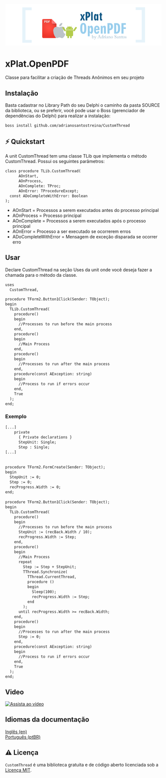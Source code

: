 <p align="center">
  <a href="https://github.com/adrianosantostreina/xPlat.OpenPDF/blob/Documentation/image/logo.png">
    <img alt="CustomThread" src="https://github.com/adrianosantostreina/xPlat.OpenPDF/blob/Documentation/image/logo.png">
  </a>
</p>


# xPlat.OpenPDF
Classe para facilitar a criação de Threads Anônimos em seu projeto

## Instalação
Basta cadastrar no Library Path do seu Delphi o caminho da pasta SOURCE da biblioteca, ou se preferir, você pode usar o Boss (gerenciador de dependências do Delphi) para realizar a instalação:
```
boss install github.com/adrianosantostreina/CustomThread
```

## ⚡️ Quickstart
A unit CustomThread tem uma classe TLib que implementa o método CustomThread. Possui os seguintes parâmetros:

```delphi
class procedure TLib.CustomThread(
      AOnStart, 
      AOnProcess, 
      AOnComplete: TProc; 
      AOnError: TProcedureExcept;
  const ADoCompleteWithError: Boolean
);
```

<ul>
  <li>AOnStart = Processos a serem executados antes do processo principal</li>
  <li>AOnProcess = Processo principal</li>
  <li>AOnComplete = Processos a serem executados após o processo principal</li>
  <li>AOnError = Processo a ser executado se ocorrerem erros</li>
  <li>ADoCompleteWithError = Mensagem de exceção disparada se ocorrer erro</li>
</ul>

## Usar
Declare CustomThread na seção Uses da unit onde você deseja fazer a chamada para o método da classe.
```delphi
uses
  CustomThread,

```

```delphi
procedure TForm2.Button1Click(Sender: TObject);
begin
  TLib.CustomThread(
    procedure()
    begin
      //Processes to run before the main process
    end,
    procedure()
    begin
      //Main Process
    end,
    procedure()
    begin
      //Processes to run after the main process
    end,
    procedure(const AException: string)
    begin
      //Process to run if errors occur
    end,
    True
  );
end;
```

### Exemplo

```delphi
[...]
    private
      { Private declarations }
      StepUnit: Single;
      Step : Single;
[...]


procedure TForm2.FormCreate(Sender: TObject);
begin
  StepUnit := 0;
  Step := 0;
  recProgress.Width := 0;
end;

procedure TForm2.Button1Click(Sender: TObject);
begin
  TLib.CustomThread(
    procedure()
    begin
      //Processes to run before the main process
      StepUnit := (recBack.Width / 10);
      recProgress.Width := Step;
    end,
    procedure()
    begin
      //Main Process
      repeat
        Step := Step + StepUnit;
        TThread.Synchronize(
          TThread.CurrentThread,
          procedure ()
          begin
            Sleep(100);
            recProgress.Width := Step;
          end
        );
      until recProgress.Width >= recBack.Width;
    end,
    procedure()
    begin
      //Processes to run after the main process
      Step := 0;
    end,
    procedure(const AException: string)
    begin
      //Process to run if errors occur
    end,
    True
  );
end;
```

## Video
[![Assista ao vídeo](https://github.com/adrianosantostreina/CustomThread/blob/main/viceo1.png)](https://youtu.be/A7VS0XyFFn0?sub_confirmation=1)

## Idiomas da documentação
[Inglês (en)](https://github.com/adrianosantostreina/CustomThread/blob/main/README.md)<br>
[Português (ptBR)](https://github.com/adrianosantostreina/CustomThread/blob/main/README-ptBR.md)<br>

## ⚠️ Licença
`CustomThread` é uma biblioteca gratuita e de código aberto licenciada sob a [Licença MIT](https://github.com/adrianosantostreina/CustomThread/blob/main/LICENSE.md).
